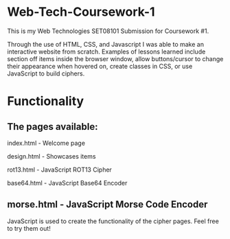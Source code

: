 # Web-Tech-Coursework-1
This is my Web Technologies SET08101 Submission for Coursework #1.

Through the use of HTML, CSS, and Javascript I was able to make an interactive website from scratch. Examples of lessons learned include section off items inside the browser window, allow buttons/cursor to change their appearance when hovered on, create classes in CSS, or use JavaScript to build ciphers.

# Functionality

The pages available:
----------
index.html - Welcome page

design.html - Showcases items

rot13.html - JavaScript ROT13 Cipher

base64.html - JavaScript Base64 Encoder

morse.html - JavaScript Morse Code Encoder
----

JavaScript is used to create the functionality of the cipher pages. Feel free to try them out!
